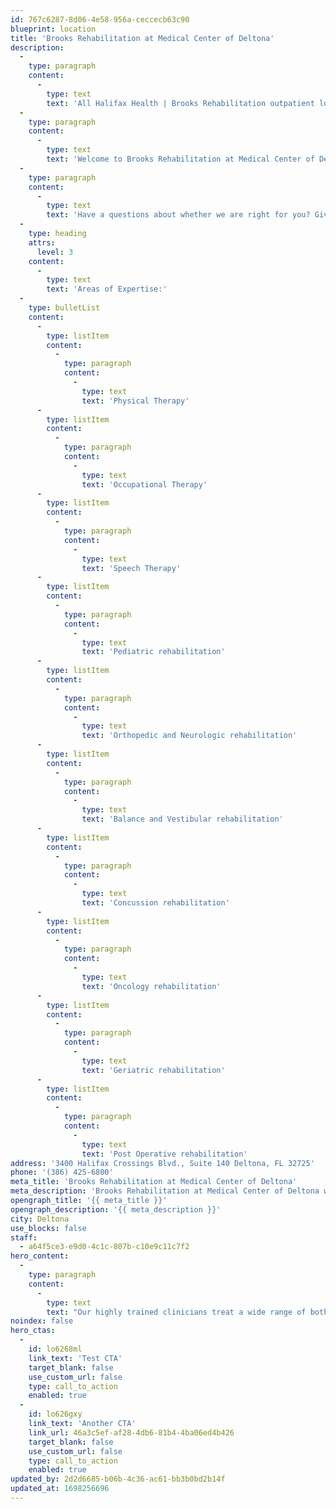 ```yaml
---
id: 767c6287-8d06-4e58-956a-ceccecb63c90
blueprint: location
title: 'Brooks Rehabilitation at Medical Center of Deltona'
description:
  -
    type: paragraph
    content:
      -
        type: text
        text: 'All Halifax Health | Brooks Rehabilitation outpatient locations are currently open and we are also accepting telehealth appointments. These visits will take about 20-30 minutes and allow you to virtually see and speak with your therapist to review exercises and other treatments. Please call our Central Intake Unit at (904) 345-7277 (option 3) to schedule your telehealth visit.'
  -
    type: paragraph
    content:
      -
        type: text
        text: 'Welcome to Brooks Rehabilitation at Medical Center of Deltona.  We offer physical therapy, occupational therapy, and speech therapy services for the adult and pediatric populations.  Our highly trained clinicians treat a wide range of both neurologic and orthopedic conditions utilizing an evidence-based treatment approach.  Our mission is to empower you to reach the highest level of recovery and to provide you with the best experience.'
  -
    type: paragraph
    content:
      -
        type: text
        text: 'Have a questions about whether we are right for you? Give us a call or stop by to speak with one of our therapists.'
  -
    type: heading
    attrs:
      level: 3
    content:
      -
        type: text
        text: 'Areas of Expertise:'
  -
    type: bulletList
    content:
      -
        type: listItem
        content:
          -
            type: paragraph
            content:
              -
                type: text
                text: 'Physical Therapy'
      -
        type: listItem
        content:
          -
            type: paragraph
            content:
              -
                type: text
                text: 'Occupational Therapy'
      -
        type: listItem
        content:
          -
            type: paragraph
            content:
              -
                type: text
                text: 'Speech Therapy'
      -
        type: listItem
        content:
          -
            type: paragraph
            content:
              -
                type: text
                text: 'Pediatric rehabilitation'
      -
        type: listItem
        content:
          -
            type: paragraph
            content:
              -
                type: text
                text: 'Orthopedic and Neurologic rehabilitation'
      -
        type: listItem
        content:
          -
            type: paragraph
            content:
              -
                type: text
                text: 'Balance and Vestibular rehabilitation'
      -
        type: listItem
        content:
          -
            type: paragraph
            content:
              -
                type: text
                text: 'Concussion rehabilitation'
      -
        type: listItem
        content:
          -
            type: paragraph
            content:
              -
                type: text
                text: 'Oncology rehabilitation'
      -
        type: listItem
        content:
          -
            type: paragraph
            content:
              -
                type: text
                text: 'Geriatric rehabilitation'
      -
        type: listItem
        content:
          -
            type: paragraph
            content:
              -
                type: text
                text: 'Post Operative rehabilitation'
address: '3400 Halifax Crossings Blvd., Suite 140 Deltona, FL 32725'
phone: '(386) 425-6800'
meta_title: 'Brooks Rehabilitation at Medical Center of Deltona'
meta_description: 'Brooks Rehabilitation at Medical Center of Deltona will offer the following services for orthopedic and neurologic conditions.'
opengraph_title: '{{ meta_title }}'
opengraph_description: '{{ meta_description }}'
city: Deltona
use_blocks: false
staff:
  - a64f5ce3-e9d0-4c1c-807b-c10e9c11c7f2
hero_content:
  -
    type: paragraph
    content:
      -
        type: text
        text: "Our highly trained clinicians treat a wide range of both neurologic and orthopedic conditions utilizing an evidence-based treatment approach.\_ Our mission is to empower you to reach the highest level of recovery and to provide you with the best experience."
noindex: false
hero_ctas:
  -
    id: lo6268ml
    link_text: 'Test CTA'
    target_blank: false
    use_custom_url: false
    type: call_to_action
    enabled: true
  -
    id: lo626gxy
    link_text: 'Another CTA'
    link_url: 46a3c5ef-af28-4db6-81b4-4ba06ed4b426
    target_blank: false
    use_custom_url: false
    type: call_to_action
    enabled: true
updated_by: 2d2d6685-b06b-4c36-ac61-bb3b0bd2b14f
updated_at: 1698256696
---
```

